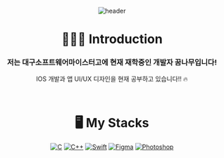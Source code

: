 <div align = center>

  
![header](https://capsule-render.vercel.app/api?type=waving&&color=0:EEFF00,100:a82da8&height=400&section=header&text=IOS%20Mingyu&fontSize=50)
  
# 👨🏻‍💻 Introduction
### 저는 대구소프트웨어마이스터고에 현재 재학중인 개발자 꿈나무입니다!
  IOS 개발과 앱 UI/UX 디자인을 현재 공부하고 있습니다!! 🔥
  
&nbsp;
# 🖥️ My Stacks
[![C](https://img.shields.io/badge/C-A8B9CC?style=for-the-badge&logo=c&logoColor=black)](https://en.cppreference.com/w/)
[![C++](https://img.shields.io/badge/C++-00599C?style=for-the-badge&logo=c%2B%2B&logoColor=white)](https://en.cppreference.com/w/)
[![Swift](https://img.shields.io/badge/Swift-F05138?style=for-the-badge&logo=swift&logoColor=white)](https://developer.apple.com/swift/)
[![Figma](https://img.shields.io/badge/Figma-F24E1E?style=for-the-badge&logo=figma&logoColor=white)](https://www.figma.com)
[![Photoshop](https://img.shields.io/badge/Photoshop-31A8FF?style=for-the-badge&logo=adobe%20photoshop&logoColor=white)](https://www.adobe.com/products/photoshop)
 

